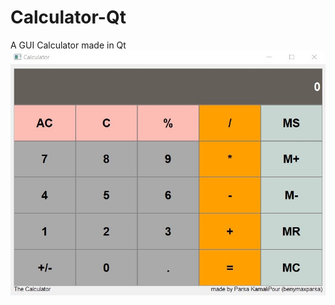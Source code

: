 # Calculator-Qt
A GUI Calculator made in Qt
![Screenshot](https://raw.githubusercontent.com/benymaxparsa/Calculator-Qt/master/TheCalculator-V1.01.jpg)
